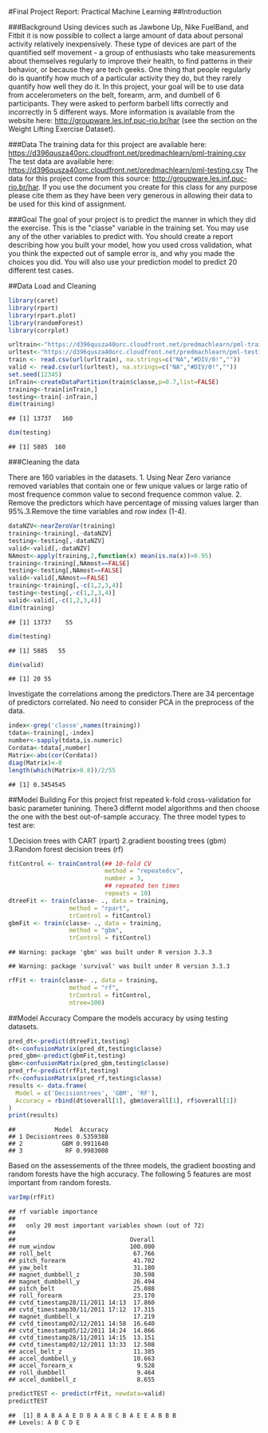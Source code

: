 
#Final Project Report: Practical Machine Learning
##Introduction

###Background 
Using devices such as Jawbone Up, Nike FuelBand, and Fitbit it is now possible to collect a large amount of data about personal activity relatively inexpensively. These type of devices are part of the quantified self movement - a group of enthusiasts who take measurements about themselves regularly to improve their health, to find patterns in their behavior, or because they are tech geeks. One thing that people regularly do is quantify how much of a particular activity they do, but they rarely quantify how well they do it. In this project, your goal will be to use data from accelerometers on the belt, forearm, arm, and dumbell of 6 participants. They were asked to perform barbell lifts correctly and incorrectly in 5 different ways. More information is available from the website here: http://groupware.les.inf.puc-rio.br/har (see the section on the Weight Lifting Exercise Dataset).

###Data
The training data for this project are available here:
https://d396qusza40orc.cloudfront.net/predmachlearn/pml-training.csv
The test data are available here:
https://d396qusza40orc.cloudfront.net/predmachlearn/pml-testing.csv
The data for this project come from this source: http://groupware.les.inf.puc-rio.br/har. If you use the document you create for this class for any purpose please cite them as they have been very generous in allowing their data to be used for this kind of assignment.

###Goal
The goal of your project is to predict the manner in which they did the exercise. This is the "classe" variable in the training set. You may use any of the other variables to predict with. You should create a report describing how you built your model, how you used cross validation, what you think the expected out of sample error is, and why you made the choices you did. You will also use your prediction model to predict 20 different test cases.

##Data Load and Cleaning

```r
library(caret)
library(rpart)
library(rpart.plot)  
library(randomForest)
library(corrplot)
```


```r
urltrain<-"https://d396qusza40orc.cloudfront.net/predmachlearn/pml-training.csv"
urltest<-"https://d396qusza40orc.cloudfront.net/predmachlearn/pml-testing.csv"
train <- read.csv(url(urltrain), na.strings=c("NA","#DIV/0!",""))
valid <- read.csv(url(urltest), na.strings=c("NA","#DIV/0!",""))
set.seed(12345)
inTrain<-createDataPartition(train$classe,p=0.7,list=FALSE)
training<-train[inTrain,]
testing<-train[-inTrain,]
dim(training)
```

```
## [1] 13737   160
```

```r
dim(testing)
```

```
## [1] 5885  160
```

###Cleaning the data

There are 160 variables in the datasets. 1. Using Near Zero variance removed variables that contain one or few unique values or large ratio of most frequence common value to second frequence common value. 2. Remove the predictors which have percentage of missing values larger than 95%.3.Remove the time variables and row index (1-4).

```r
dataNZV<-nearZeroVar(training)
training<-training[,-dataNZV]
testing<-testing[,-dataNZV]
valid<-valid[,-dataNZV]
NAmost<-apply(training,2,function(x) mean(is.na(x))>0.95)
training<-training[,NAmost==FALSE]
testing<-testing[,NAmost==FALSE]
valid<-valid[,NAmost==FALSE]
training<-training[,-c(1,2,3,4)]
testing<-testing[,-c(1,2,3,4)]
valid<-valid[,-c(1,2,3,4)]
dim(training)
```

```
## [1] 13737    55
```

```r
dim(testing)
```

```
## [1] 5885   55
```

```r
dim(valid)
```

```
## [1] 20 55
```
Investigate the correlations among the predictors.There are 34 percentage of predictors correlated. No need to consider PCA in the preprocess of the data.

```r
index<-grep('classe',names(training))
tdata<-training[,-index]
number<-sapply(tdata,is.numeric)
Cordata<-tdata[,number]
Matrix<-abs(cor(Cordata))
diag(Matrix)<-0
length(which(Matrix>0.8))/2/55
```

```
## [1] 0.3454545
```
##Model Building
For this project frist repeated k-fold cross-validation for basic parameter tunining. There3 differnt model algorithms and then choose the one with the best out-of-sample accuracy. The three model types to test are:

1.Decision trees with CART (rpart)
2.gradient boosting trees (gbm)
3.Random forest decision trees (rf)

```r
fitControl <- trainControl(## 10-fold CV
                           method = "repeatedcv",
                           number = 3,
                           ## repeated ten times
                           repeats = 10)
dtreeFit <- train(classe~ ., data = training, 
                 method = "rpart", 
                 trControl = fitControl)
gbmFit <- train(classe~ ., data = training, 
                 method = "gbm", 
                 trControl = fitControl)
```

```
## Warning: package 'gbm' was built under R version 3.3.3
```

```
## Warning: package 'survival' was built under R version 3.3.3
```

```r
rfFit <- train(classe~ ., data = training, 
                 method = "rf", 
                 trControl = fitControl,
                 ntree=100)
```
##Model Accuracy
Compare the models accuracy by using testing datasets.

```r
pred_dt<-predict(dtreeFit,testing)
dt<-confusionMatrix(pred_dt,testing$classe)
pred_gbm<-predict(gbmFit,testing)
gbm<-confusionMatrix(pred_gbm,testing$classe)
pred_rf<-predict(rfFit,testing)
rf<-confusionMatrix(pred_rf,testing$classe)
results <- data.frame(
  Model = c('Decisiontrees', 'GBM', 'RF'),
  Accuracy = rbind(dt$overall[1], gbm$overall[1], rf$overall[1])
)
print(results)
```

```
##           Model  Accuracy
## 1 Decisiontrees 0.5359388
## 2           GBM 0.9911640
## 3            RF 0.9983008
```
Based on the assessements of the three models, the gradient boosting and random forests have the high accuracy. The following 5 features are most important from random forests.

```r
varImp(rfFit)
```

```
## rf variable importance
## 
##   only 20 most important variables shown (out of 72)
## 
##                                Overall
## num_window                     100.000
## roll_belt                       67.766
## pitch_forearm                   41.702
## yaw_belt                        31.180
## magnet_dumbbell_z               30.598
## magnet_dumbbell_y               26.494
## pitch_belt                      25.088
## roll_forearm                    23.170
## cvtd_timestamp28/11/2011 14:13  17.860
## cvtd_timestamp30/11/2011 17:12  17.315
## magnet_dumbbell_x               17.219
## cvtd_timestamp02/12/2011 14:58  16.640
## cvtd_timestamp05/12/2011 14:24  14.866
## cvtd_timestamp28/11/2011 14:15  13.151
## cvtd_timestamp02/12/2011 13:33  12.508
## accel_belt_z                    11.385
## accel_dumbbell_y                10.663
## accel_forearm_x                  9.528
## roll_dumbbell                    9.464
## accel_dumbbell_z                 8.655
```



```r
predictTEST <- predict(rfFit, newdata=valid)
predictTEST
```

```
##  [1] B A B A A E D B A A B C B A E E A B B B
## Levels: A B C D E
```
